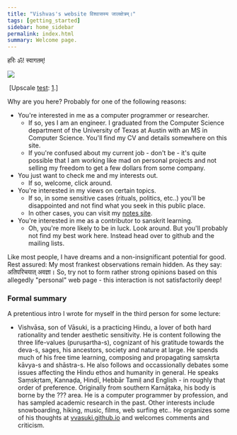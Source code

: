 ```yaml
---
title: "Vishvas's website विश्वासस्य जालक्षेत्रम्।"
tags: [getting_started]
sidebar: home_sidebar
permalink: index.html
summary: Welcome page.
---
```


हरिः ॐ! स्वागतम्!

[![](http://i.imgur.com/qnW6VIL.png)](http://i.imgur.com/qnW6VIL.png)

 \[Upscale [test](http://waifu2x.udp.jp/): [1](http://i.imgur.com/qnW6VIL.png).\]

  

Why are you here? Probably for one of the following reasons:

- You're interested in me as a computer programmer or researcher.
  - If so, yes I am an engineer. I graduated from the Computer Science department of the University of Texas at Austin with an MS in Computer Science. You'll find my CV and details somewhere on this site.
  - If you're confused about my current job - don't be - it's quite possible that I am working like mad on personal projects and not selling my freedom to get a few dollars from some company.
- You just want to check me and my interests out.
  - If so, welcome, click around.
- You're interested in my views on certain topics.
  - If so, in some sensitive cases (rituals, politics, etc..) you'll be disappointed and not find what you seek in this public place.
  - In other cases, you can visit my [notes site](notes/).
- You're interested in me as a contributor to sanskrit learning.
  - Oh, you're more likely to be in luck. Look around. But you'll probably not find my best work here. Instead head over to github and the mailing lists.
  
Like most people, I have dreams and a non-insignificant potential for good. Rest assured: My most frankest observations remain hidden. As they say: अतिपरिचयात् अवज्ञा। So, try not to form rather strong opinions based on this allegedly "personal" web page - this interaction is not satisfactorily deep! 

### Formal summary

A pretentious intro I wrote for myself in the third person for some lecture:

- Vishvāsa, son of Vāsuki​, is a practicing Hindu, a lover of both hard rationality and tender aesthetic sensitivity. He is content following the three life-values (puruṣartha-s), cognizant of his gratitude towards the deva-s, sages, his ancestors, society and nature at large. He spends much of his free time learning, composing and propagating saṃskṛta kāvya-s and shāstra-s. He also follows and occassionally debates some issues affecting the Hindu ethos and humanity in general. He speaks Saṃskṛtam, Kannaḍa, Hindī, Hebbār Tamiḷ and English - in roughly that order of preference. Originally from southern Karnāṭaka, his body is borne by the ??? area. He is a computer programmer by profession, and has sampled academic research in the past. Other interests include snowboarding, hiking, music, films, web surfing etc.. He organizes some of his thoughts at [vvasuki.github.io](http://vvasuki.github.io) and welcomes comments and criticism.

